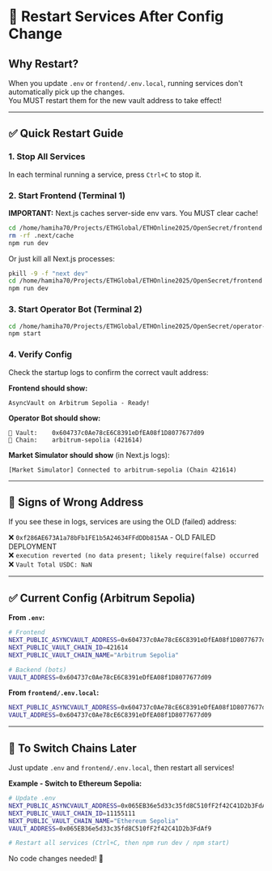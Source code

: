 # 🔄 Restart Services After Config Change

## Why Restart?

When you update `.env` or `frontend/.env.local`, running services don't automatically pick up the changes.  
You MUST restart them for the new vault address to take effect!

---

## ✅ Quick Restart Guide

### 1. Stop All Services

In each terminal running a service, press `Ctrl+C` to stop it.

### 2. Start Frontend (Terminal 1)

**IMPORTANT:** Next.js caches server-side env vars. You MUST clear cache!

```bash
cd /home/hamiha70/Projects/ETHGlobal/ETHOnline2025/OpenSecret/frontend
rm -rf .next/cache
npm run dev
```

Or just kill all Next.js processes:
```bash
pkill -9 -f "next dev"
cd /home/hamiha70/Projects/ETHGlobal/ETHOnline2025/OpenSecret/frontend
npm run dev
```

### 3. Start Operator Bot (Terminal 2)

```bash
cd /home/hamiha70/Projects/ETHGlobal/ETHOnline2025/OpenSecret/operator-bot
npm start
```

### 4. Verify Config

Check the startup logs to confirm the correct vault address:

**Frontend should show:**
```
AsyncVault on Arbitrum Sepolia - Ready!
```

**Operator Bot should show:**
```
📍 Vault:    0x604737c0Ae78cE6C8391eDfEA08f1D8077677d09
🔗 Chain:    arbitrum-sepolia (421614)
```

**Market Simulator should show** (in Next.js logs):
```
[Market Simulator] Connected to arbitrum-sepolia (Chain 421614)
```

---

## 🚫 Signs of Wrong Address

If you see these in logs, services are using the OLD (failed) address:

❌ `0xf286AE673A1a78bFb1FE1b5A24634FFdDDb815AA` - OLD FAILED DEPLOYMENT  
❌ `execution reverted (no data present; likely require(false) occurred`  
❌ `Vault Total USDC: NaN`

---

## ✅ Current Config (Arbitrum Sepolia)

**From `.env`:**
```bash
# Frontend
NEXT_PUBLIC_ASYNCVAULT_ADDRESS=0x604737c0Ae78cE6C8391eDfEA08f1D8077677d09
NEXT_PUBLIC_VAULT_CHAIN_ID=421614
NEXT_PUBLIC_VAULT_CHAIN_NAME="Arbitrum Sepolia"

# Backend (bots)
VAULT_ADDRESS=0x604737c0Ae78cE6C8391eDfEA08f1D8077677d09
```

**From `frontend/.env.local`:**
```bash
NEXT_PUBLIC_ASYNCVAULT_ADDRESS=0x604737c0Ae78cE6C8391eDfEA08f1D8077677d09
VAULT_ADDRESS=0x604737c0Ae78cE6C8391eDfEA08f1D8077677d09
```

---

## 🔄 To Switch Chains Later

Just update `.env` and `frontend/.env.local`, then restart all services!

**Example - Switch to Ethereum Sepolia:**
```bash
# Update .env
NEXT_PUBLIC_ASYNCVAULT_ADDRESS=0x065EB36e5d33c35fd8C510fF2f42C41D2b3FdAf9
NEXT_PUBLIC_VAULT_CHAIN_ID=11155111
NEXT_PUBLIC_VAULT_CHAIN_NAME="Ethereum Sepolia"
VAULT_ADDRESS=0x065EB36e5d33c35fd8C510fF2f42C41D2b3FdAf9

# Restart all services (Ctrl+C, then npm run dev / npm start)
```

No code changes needed! 🎉
